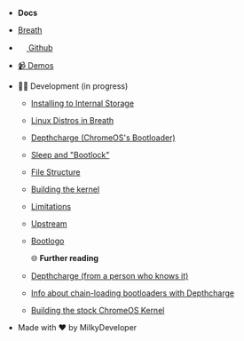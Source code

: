 - **Docs**

- [Breath](/)
- [<img width=15px src="https://upload.wikimedia.org/wikipedia/commons/thumb/9/91/Octicons-mark-github.svg/1024px-Octicons-mark-github.svg.png"> Github](https://github.com/cb-linux/breath)
- [📹 Demos](/demos)
- 👨‍💻 Development (in progress)
    - [Installing to Internal Storage](/internalstorage)
    - [Linux Distros in Breath](/distros)
    - [Depthcharge (ChromeOS's Bootloader)](/depthcharge)
    - [Sleep and "Bootlock"](/bootlock)
    - [File Structure](/file_structure)
    - [Building the kernel](/kernel)
    - [Limitations](/limitations)
    - [Upstream](/upstream)
    - [Bootlogo](/bootlogo)

        🌐 **Further reading**

    - [Depthcharge (from a person who knows it)](https://libreboot.org/docs/depthcharge/#booting-from-different-mediums)
    - [Info about chain-loading bootloaders with Depthcharge](https://github.com/nh2/chrubuntu-anyos)
    - [Building the stock ChromeOS Kernel](https://github.com/yusefnapora/pixelbook-linux)

- Made with ❤️ by MilkyDeveloper
